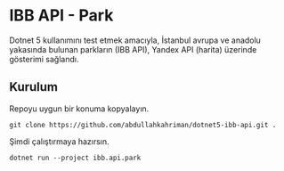 # IBB API - Park

Dotnet 5 kullanımını test etmek amacıyla, İstanbul avrupa ve anadolu yakasında bulunan parkların (IBB API), Yandex API (harita) üzerinde gösterimi sağlandı.

## Kurulum

Repoyu uygun bir konuma kopyalayın.

```
git clone https://github.com/abdullahkahriman/dotnet5-ibb-api.git .
```

Şimdi çalıştırmaya hazırsın.

```
dotnet run --project ibb.api.park
```